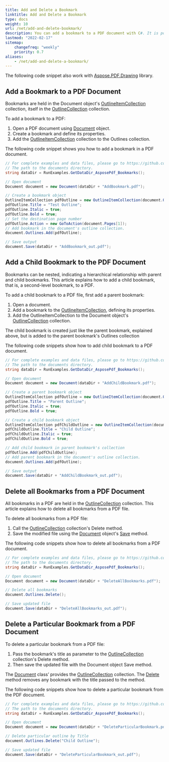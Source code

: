```yaml
---
title: Add and Delete a Bookmark
linktitle: Add and Delete a Bookmark
type: docs
weight: 10
url: /net/add-and-delete-bookmark/
description: You can add a bookmark to a PDF document with C#. It is possible to delete all or particular bookmarks from a PDF document.
lastmod: "2022-02-17"
sitemap:
    changefreq: "weekly"
    priority: 0.7
aliases:
    - /net/add-and-delete-a-bookmark/
---
```

<script type="application/ld+json">
{
    "@context": "https://schema.org",
    "@type": "TechArticle",
    "headline": "Add and Delete a Bookmark",
    "alternativeHeadline": "How to add and delete Bookmark from PDF",
    "author": {
        "@type": "Person",
        "name":"Andriy Andrukhovskiy",
        "givenName": "Andriy",
        "familyName": "Andrukhovskiy",
        "url":"https://www.linkedin.com/in/andruhovski/"
    },
    "genre": "pdf document generation",
    "keywords": "pdf, c#, delete bookmark, add bookmark",
    "wordcount": "302",
    "proficiencyLevel":"Beginner",
    "publisher": {
        "@type": "Organization",
        "name": "Aspose.PDF Doc Team",
        "url": "https://products.aspose.com/pdf",
        "logo": "https://www.aspose.cloud/templates/aspose/img/products/pdf/aspose_pdf-for-net.svg",
        "alternateName": "Aspose",
        "sameAs": [
            "https://facebook.com/aspose.pdf/",
            "https://twitter.com/asposepdf",
            "https://www.youtube.com/channel/UCmV9sEg_QWYPi6BJJs7ELOg/featured",
            "https://www.linkedin.com/company/aspose",
            "https://stackoverflow.com/questions/tagged/aspose",
            "https://aspose.quora.com/",
            "https://aspose.github.io/"
        ],
        "contactPoint": [
            {
                "@type": "ContactPoint",
                "telephone": "+1 903 306 1676",
                "contactType": "sales",
                "areaServed": "US",
                "availableLanguage": "en"
            },
            {
                "@type": "ContactPoint",
                "telephone": "+44 141 628 8900",
                "contactType": "sales",
                "areaServed": "GB",
                "availableLanguage": "en"
            },
            {
                "@type": "ContactPoint",
                "telephone": "+61 2 8006 6987",
                "contactType": "sales",
                "areaServed": "AU",
                "availableLanguage": "en"
            }
        ]
    },
    "url": "/net/add-and-delete-bookmark/",
    "mainEntityOfPage": {
        "@type": "WebPage",
        "@id": "/net/add-and-delete-bookmark/"
    },
    "dateModified": "2022-02-04",
    "description": "You can add a bookmark to a PDF document with C#. It is possible to delete all or particular bookmarks from a PDF document."
}
</script>

The following code snippet also work with [Aspose.PDF.Drawing](/pdf/net/drawing/) library.

## Add a Bookmark to a PDF Document

Bookmarks are held in the Document object's [OutlineItemCollection](https://reference.aspose.com/pdf/net/aspose.pdf/outlineitemcollection) collection, itself in the [OutlineCollection](https://reference.aspose.com/pdf/net/aspose.pdf/outlinecollection) collection.

To add a bookmark to a PDF:

1. Open a PDF document using [Document](https://reference.aspose.com/pdf/net/aspose.pdf/document) object.
1. Create a bookmark and define its properties.
1. Add the [OutlineItemCollection](https://reference.aspose.com/pdf/net/aspose.pdf/outlineitemcollection) collection to the Outlines collection.

The following code snippet shows you how to add a bookmark in a PDF document.

```csharp
// For complete examples and data files, please go to https://github.com/aspose-pdf/Aspose.PDF-for-.NET
// The path to the documents directory.
string dataDir = RunExamples.GetDataDir_AsposePdf_Bookmarks();

// Open document
Document document = new Document(dataDir + "AddBookmark.pdf");

// Create a bookmark object
OutlineItemCollection pdfOutline = new OutlineItemCollection(document.Outlines);
pdfOutline.Title = "Test Outline";
pdfOutline.Italic = true;
pdfOutline.Bold = true;
// Set the destination page number
pdfOutline.Action = new GoToAction(document.Pages[1]);
// Add bookmark in the document's outline collection.
document.Outlines.Add(pdfOutline);

// Save output
document.Save(dataDir + "AddBookmark_out.pdf");
```

## Add a Child Bookmark to the PDF Document

Bookmarks can be nested, indicating a hierarchical relationship with parent and child bookmarks. This article explains how to add a child bookmark, that is, a second-level bookmark, to a PDF.

To add a child bookmark to a PDF file, first add a parent bookmark:

1. Open a document.
1. Add a bookmark to the [OutlineItemCollection](https://reference.aspose.com/pdf/net/aspose.pdf/outlineitemcollection), defining its properties.
1. Add the OutlineItemCollection to the Document object's [OutlineCollection](https://reference.aspose.com/pdf/net/aspose.pdf/outlinecollection) collection.

The child bookmark is created just like the parent bookmark, explained above, but is added to the parent bookmark's Outlines collection

The following code snippets show how to add child bookmark to a PDF document.

```csharp
// For complete examples and data files, please go to https://github.com/aspose-pdf/Aspose.PDF-for-.NET
// The path to the documents directory.
string dataDir = RunExamples.GetDataDir_AsposePdf_Bookmarks();

// Open document
Document document = new Document(dataDir + "AddChildBookmark.pdf");

// Create a parent bookmark object
OutlineItemCollection pdfOutline = new OutlineItemCollection(document.Outlines);
pdfOutline.Title = "Parent Outline";
pdfOutline.Italic = true;
pdfOutline.Bold = true;

// Create a child bookmark object
OutlineItemCollection pdfChildOutline = new OutlineItemCollection(document.Outlines);
pdfChildOutline.Title = "Child Outline";
pdfChildOutline.Italic = true;
pdfChildOutline.Bold = true;

// Add child bookmark in parent bookmark's collection
pdfOutline.Add(pdfChildOutline);
// Add parent bookmark in the document's outline collection.
document.Outlines.Add(pdfOutline);

// Save output
document.Save(dataDir + "AddChildBookmark_out.pdf");
```

## Delete all Bookmarks from a PDF Document

All bookmarks in a PDF are held in the [OutlineCollection](https://reference.aspose.com/pdf/net/aspose.pdf/outlinecollection) collection. This article explains how to delete all bookmarks from a PDF file.

To delete all bookmarks from a PDF file:

1. Call the [OutlineCollection](https://reference.aspose.com/pdf/net/aspose.pdf/outlinecollection) collection's Delete method.
1. Save the modified file using the [Document](https://reference.aspose.com/pdf/net/aspose.pdf/document) object's [Save](https://reference.aspose.com/pdf/net/aspose.pdf.document/save/methods/4) method.

The following code snippets show how to delete all bookmarks from a PDF document.

```csharp
// For complete examples and data files, please go to https://github.com/aspose-pdf/Aspose.PDF-for-.NET
// The path to the documents directory.
string dataDir = RunExamples.GetDataDir_AsposePdf_Bookmarks();

// Open document
Document document = new Document(dataDir + "DeleteAllBookmarks.pdf");

// Delete all bookmarks
document.Outlines.Delete();

// Save updated file
document.Save(dataDir + "DeleteAllBookmarks_out.pdf");
```

## Delete a Particular Bookmark from a PDF Document

To delete a particular bookmark from a PDF file:

1. Pass the bookmark's title as parameter to the [OutlineCollection](https://reference.aspose.com/pdf/net/aspose.pdf/outlinecollection) collection's Delete method.
1. Then save the updated file with the Document object Save method.

The [Document](https://reference.aspose.com/pdf/net/aspose.pdf/document) class’ provides the [OutlineCollection](https://reference.aspose.com/pdf/net/aspose.pdf/outlinecollection) collection. The [Delete](https://reference.aspose.com/pdf/net/aspose.pdf/outlinecollection/methods/delete) method removes any bookmark with the title passed to the method.

The following code snippets show how to delete a particular bookmark from the PDF document.

```csharp
// For complete examples and data files, please go to https://github.com/aspose-pdf/Aspose.PDF-for-.NET
// The path to the documents directory.
string dataDir = RunExamples.GetDataDir_AsposePdf_Bookmarks();

// Open document
Document document = new Document(dataDir + "DeleteParticularBookmark.pdf");

// Delete particular outline by Title
document.Outlines.Delete("Child Outline");

// Save updated file
document.Save(dataDir + "DeleteParticularBookmark_out.pdf");
```

<script type="application/ld+json">
{
    "@context": "http://schema.org",
    "@type": "SoftwareApplication",
    "name": "Aspose.PDF for .NET Library",
    "image": "https://www.aspose.cloud/templates/aspose/img/products/pdf/aspose_pdf-for-net.svg",
    "url": "https://www.aspose.com/",
    "publisher": {
        "@type": "Organization",
        "name": "Aspose.PDF",
        "url": "https://products.aspose.com/pdf",
        "logo": "https://www.aspose.cloud/templates/aspose/img/products/pdf/aspose_pdf-for-net.svg",
        "alternateName": "Aspose",
        "sameAs": [
            "https://facebook.com/aspose.pdf/",
            "https://twitter.com/asposepdf",
            "https://www.youtube.com/channel/UCmV9sEg_QWYPi6BJJs7ELOg/featured",
            "https://www.linkedin.com/company/aspose",
            "https://stackoverflow.com/questions/tagged/aspose",
            "https://aspose.quora.com/",
            "https://aspose.github.io/"
        ],
        "contactPoint": [
            {
                "@type": "ContactPoint",
                "telephone": "+1 903 306 1676",
                "contactType": "sales",
                "areaServed": "US",
                "availableLanguage": "en"
            },
            {
                "@type": "ContactPoint",
                "telephone": "+44 141 628 8900",
                "contactType": "sales",
                "areaServed": "GB",
                "availableLanguage": "en"
            },
            {
                "@type": "ContactPoint",
                "telephone": "+61 2 8006 6987",
                "contactType": "sales",
                "areaServed": "AU",
                "availableLanguage": "en"
            }
        ]
    },
    "offers": {
        "@type": "Offer",
        "price": "1199",
        "priceCurrency": "USD"
    },
    "applicationCategory": "PDF Manipulation Library for .NET",
    "downloadUrl": "https://www.nuget.org/packages/Aspose.PDF/",
    "operatingSystem": "Windows, MacOS, Linux",
    "screenshot": "https://docs.aspose.com/pdf/net/create-pdf-document/screenshot.png",
    "softwareVersion": "2022.1",
    "aggregateRating": {
        "@type": "AggregateRating",
        "ratingValue": "5",
        "ratingCount": "16"
    }
}
</script>
